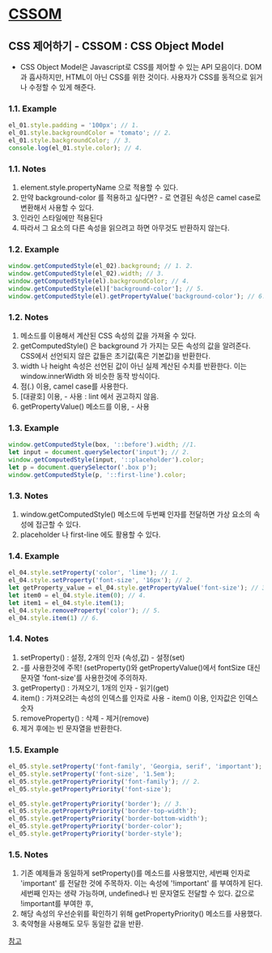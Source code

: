 # [CSSOM](https://kimtaekwon.github.io/TIL/javascript/cssom.html)

## CSS 제어하기 - CSSOM : CSS Object Model

- CSS Object Model은 Javascript로 CSS를 제어할 수 있는 API 모음이다. DOM과 흡사하지만, HTML이 아닌 CSS를 위한 것이다. 사용자가 CSS를 동적으로 읽거나 수정할 수 있게 해준다.

### 1.1. Example

``` javascript
el_01.style.padding = '100px'; // 1.
el_01.style.backgroundColor = 'tomato'; // 2.
el_01.style.backgroundColor; // 3.
console.log(el_01.style.color); // 4.
```

### 1.1. Notes
1. element.style.propertyName 으로 적용할 수 있다.
2. 만약 background-color 를 적용하고 싶다면? - 로 연결된 속성은 camel case로 변환해서 사용할 수 있다.
3. 인라인 스타일에만 적용된다
4. 따라서 그 요소의 다른 속성을 읽으려고 하면 아무것도 반환하지 않는다.

### 1.2. Example

``` javascript
window.getComputedStyle(el_02).background; // 1. 2.
window.getComputedStyle(el_02).width; // 3.
window.getComputedStyle(el).backgroundColor; // 4.
window.getComputedStyle(el)['background-color']; // 5.
window.getComputedStyle(el).getPropertyValue('background-color'); // 6.
```

### 1.2. Notes
1. 메소드를 이용해서 계산된 CSS 속성의 값을 가져올 수 있다.
2. getComputedStyle() 은 background 가 가지는 모든 속성의 값을 알려준다. CSS에서 선언되지 않은 값들은 초기값(혹은 기본값)을 반환한다.
3. width 나 height 속성은 선언된 값이 아닌 실제 계산된 수치를 반환한다. 이는 window.innerWidth 와 비슷한 동작 방식이다.
4. 점(.) 이용, camel case를 사용한다.
5. [대괄호] 이용, - 사용 : lint 에서 권고하지 않음.
6. getPropertyValue() 메소드를 이용, - 사용


### 1.3. Example

``` javascript
window.getComputedStyle(box, '::before').width; //1.
let input = document.querySelector('input'); // 2.
window.getComputedStyle(input, '::placeholder').color;
let p = document.querySelector('.box p');
window.getComputedStyle(p, '::first-line').color;
```

### 1.3. Notes
1. window.getComputedStyle() 메소드에 두번째 인자를 전달하면 가상 요소의 속성에 접근할 수 있다.
2. placeholder 나 first-line 에도 활용할 수 있다.


### 1.4. Example

``` javascript
el_04.style.setProperty('color', 'lime'); // 1.
el_04.style.setProperty('font-size', '16px'); // 2.
let getProperty_value = el_04.style.getPropertyValue('font-size'); // 3.
let item0 = el_04.style.item(0); // 4.
let item1 = el_04.style.item(1);
el_04.style.removeProperty('color'); // 5.
el_04.style.item(1) // 6.
```

### 1.4. Notes
1. setProperty() : 설정, 2개의 인자 (속성,값) - 설정(set)
2. -를 사용한것에 주목! (setProperty()와 getPropertyValue()에서 fontSize 대신 문자열 'font-size'를 사용한것에 주의하자.
3. getProperty() : 가져오기, 1개의 인자 - 읽기(get)
4. item() : 가져오려는 속성의 인덱스를 인자로 사용 - item() 이용, 인자값은 인덱스 숫자
5. removeProperty() : 삭제 - 제거(remove)
6. 제거 후에는 빈 문자열을 반환한다.


### 1.5. Example

``` javascript
el_05.style.setProperty('font-family', 'Georgia, serif', 'important'); // 1.
el_05.style.setProperty('font-size', '1.5em');
el_05.style.getPropertyPriority('font-family'); // 2.
el_05.style.getPropertyPriority('font-size');

el_05.style.getPropertyPriority('border'); // 3.
el_05.style.getPropertyPriority('border-top-width');
el_05.style.getPropertyPriority('border-bottom-width');
el_05.style.getPropertyPriority('border-color');
el_05.style.getPropertyPriority('border-style');
```

### 1.5. Notes
1. 기존 예제들과 동일하게 setProperty()를 메소드를 사용했지만, 세번째 인자로 'important' 를 전달한 것에 주목하자. 이는 속성에 '!important' 를 부여하게 된다. 세번째 인자는 생략 가능하며, undefined나 빈 문자열도 전달할 수 있다. 값으로 !important를 부여한 후, 
2. 해당 속성의 우선순위를 확인하기 위해 getPropertyPriority() 메소드를 사용했다.
3. 축약형을 사용해도 모두 동일한 값을 반환.




[참고](https://developer.mozilla.org/en-US/docs/Web/API/CSS_Object_Model)